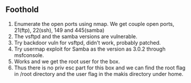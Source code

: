 ## Foothold

1. Enumerate the open ports using nmap. We get couple open ports, 21(ftp), 22(ssh), 149 and 445(samba)
2. The vsftpd and the samba versions are vulnerable.
3. Try backdoor vuln for vsftpd, didn't work, probably patched.
4. Try usermap exploit for Samba as the version as 3.0.2 through msfconsole.
5. Works and we get the root user for the box.
6. Thus there is no priv esc part for this box and we can find the root flag in /root directory and the user flag in the makis directory under home.

